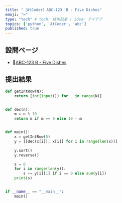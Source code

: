 ```yaml
---
title: "［AtCoder］ABC-123｜B - Five Dishes"
emoji: "⌨️"
type: "tech" # tech: 技術記事 / idea: アイデア
topics: ['python', 'AtCoder', 'abc']
published: true
---
```


## 設問ページ

- 🔗[ABC-123 B - Five Dishes](https://atcoder.jp/contests/abc123/tasks/abc123_b)

## 提出結果

```python
def getIntRow(N):
    return [int(input()) for _ in range(N)]


def dec(n):
    m = n % 10
    return m if m == 0 else 10 - m


def main():
    x = getIntRow(5)
    y = [[dec(x[i]), x[i]] for i in range(len(x))]

    y.sort()
    y.reverse()

    s = 0
    for i in range(len(y)):
        s += y[i][1] if i == 0 else sum(y[i])
    print(s)


if __name__ == "__main__":
    main()
```
